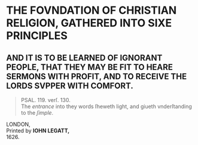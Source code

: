 # THE FOVNDATION OF CHRISTIAN RELIGION, GATHERED INTO SIXE PRINCIPLES

## AND IT IS TO BE LEARNED OF IGNORANT PEOPLE, THAT THEY MAY BE FIT TO HEARE SERMONS WITH PROFIT, AND TO RECEIVE THE LORDS SVPPER WITH COMFORT.

> PSAL. 119. verſ. 130.  
> The *entrance* into they words ſheweth light, and giueth vnderſtanding to the *ſimple*.

LONDON,  
Printed by **IOHN LEGATT,**  
1626.  